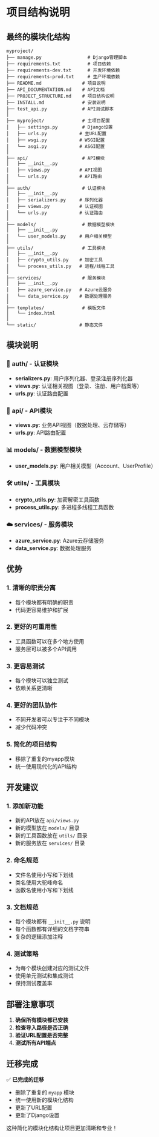 # 项目结构说明

## 最终的模块化结构

```
myproject/
├── manage.py                 # Django管理脚本
├── requirements.txt          # 项目依赖
├── requirements-dev.txt      # 开发环境依赖
├── requirements-prod.txt     # 生产环境依赖
├── README.md               # 项目说明
├── API_DOCUMENTATION.md    # API文档
├── PROJECT_STRUCTURE.md    # 项目结构说明
├── INSTALL.md              # 安装说明
├── test_api.py             # API测试脚本
│
├── myproject/              # 主项目配置
│   ├── settings.py         # Django设置
│   ├── urls.py            # 主URL配置
│   ├── wsgi.py            # WSGI配置
│   └── asgi.py            # ASGI配置
│
├── api/                    # API模块
│   ├── __init__.py
│   ├── views.py           # API视图
│   └── urls.py            # API路由
│
├── auth/                   # 认证模块
│   ├── __init__.py
│   ├── serializers.py     # 序列化器
│   ├── views.py           # 认证视图
│   └── urls.py            # 认证路由
│
├── models/                 # 数据模型模块
│   ├── __init__.py
│   └── user_models.py     # 用户相关模型
│
├── utils/                  # 工具模块
│   ├── __init__.py
│   ├── crypto_utils.py    # 加密工具
│   └── process_utils.py   # 进程/线程工具
│
├── services/               # 服务模块
│   ├── __init__.py
│   ├── azure_service.py   # Azure云服务
│   └── data_service.py    # 数据处理服务
│
├── templates/              # 模板文件
│   └── index.html
│
└── static/                # 静态文件
```

## 模块说明

### 🔐 **auth/** - 认证模块
- **serializers.py**: 用户序列化器、登录注册序列化器
- **views.py**: 认证相关视图（登录、注册、用户档案等）
- **urls.py**: 认证路由配置

### 🚀 **api/** - API模块
- **views.py**: 业务API视图（数据处理、云存储等）
- **urls.py**: API路由配置

### 📊 **models/** - 数据模型模块
- **user_models.py**: 用户相关模型（Account、UserProfile）

### 🛠️ **utils/** - 工具模块
- **crypto_utils.py**: 加密解密工具函数
- **process_utils.py**: 多进程多线程工具函数

### ☁️ **services/** - 服务模块
- **azure_service.py**: Azure云存储服务
- **data_service.py**: 数据处理服务

## 优势

### 1. **清晰的职责分离**
- 每个模块都有明确的职责
- 代码更容易维护和扩展

### 2. **更好的可重用性**
- 工具函数可以在多个地方使用
- 服务层可以被多个API调用

### 3. **更容易测试**
- 每个模块可以独立测试
- 依赖关系更清晰

### 4. **更好的团队协作**
- 不同开发者可以专注于不同模块
- 减少代码冲突

### 5. **简化的项目结构**
- 移除了重复的myapp模块
- 统一使用现代化的API结构

## 开发建议

### 1. **添加新功能**
- 新的API放在 `api/views.py`
- 新的模型放在 `models/` 目录
- 新的工具函数放在 `utils/` 目录
- 新的服务放在 `services/` 目录

### 2. **命名规范**
- 文件名使用小写和下划线
- 类名使用大驼峰命名
- 函数名使用小写和下划线

### 3. **文档规范**
- 每个模块都有 `__init__.py` 说明
- 每个函数都有详细的文档字符串
- 复杂的逻辑添加注释

### 4. **测试策略**
- 为每个模块创建对应的测试文件
- 使用单元测试和集成测试
- 保持测试覆盖率

## 部署注意事项

1. **确保所有模块都已安装**
2. **检查导入路径是否正确**
3. **验证URL配置是否完整**
4. **测试所有API端点**

## 迁移完成

✅ **已完成的迁移**
- 删除了重复的 `myapp` 模块
- 统一使用新的模块化结构
- 更新了URL配置
- 更新了Django设置

这种简化的模块化结构让项目更加清晰和专业！ 